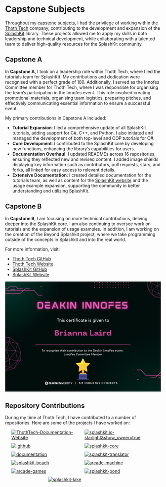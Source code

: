 # Capstone Subjects

Throughout my capstone subjects, I had the privilege of working within the [Thoth Tech](https://github.com/thoth-tech) company, contributing to the development and expansion of the [SplashKit](https://github.com/splashkit) library. These projects allowed me to apply my skills in both leadership and technical development, while collaborating with a talented team to deliver high-quality resources for the SplashKit community.

## Capstone A

In **Capstone A**, I took on a leadership role within Thoth Tech, where I led the tutorials team for SplashKit. My contributions and dedication were recognised with a perfect grade of 100. Additionally, I served as the Innofes Committee member for Thoth Tech, where I was responsible for organising the team’s participation in the Innofes event. This role involved creating promotional materials, organising team logistics, preparing pitches, and effectively communicating essential information to ensure a successful event.

My primary contributions in Capstone A included:

- **Tutorial Expansion**: I led a comprehensive update of all SplashKit tutorials, adding support for C#, C++, and Python. I also initiated and managed the development of both top-level and OOP tutorials for C#.
- **Core Development**: I contributed to the SplashKit core by developing new functions, enhancing the library’s capabilities for users.
- **Documentation Overhaul**: I updated READMEs across 16 repositories, ensuring they reflected new and revised content. I added image shields displaying key information such as contributors, pull requests, stars, and forks, all linked for easy access to relevant details.
- **Extensive Documentation**: I created detailed documentation for the tutorials team, as well as content for the [SplashKit website](https://splashkit.io/) and the usage example expansion, supporting the community in better understanding and utilizing SplashKit.

## Capstone B

In **Capstone B**, I am focusing on more technical contributions, delving deeper into the SplashKit core. I am also continuing to oversee work on tutorials and the expansion of usage examples. In addition, I am working on the creation of the Beyond Splashkit project, where we take programming outside of the concepts in Splashkit and into the real world.

For more information, visit:

- [Thoth Tech GitHub](https://github.com/thoth-tech)
- [Thoth Tech Website](https://thoth-tech.netlify.app/)
- [SplashKit GitHub](https://github.com/splashkit)
- [SplashKit Website](https://splashkit.io/)

![innofes poster](../../img/projects/innofes.png)

## Repository Contributions

During my time at Thoth Tech, I have contributed to a number of repositories. Here are some of the projects I have worked on:

<div style="display: flex; flex-wrap: wrap; gap: 10px; justify-content: center;">

  <div style="flex: 1 1 45%; max-width: 45%;">
    <a href="https://github.com/thoth-tech/ThothTech-Documentation-Website" target="_blank">
      <img src="https://github-readme-stats.vercel.app/api/pin/?username=thoth-tech&repo=ThothTech-Documentation-Website&theme=material-palenight&show_owner=true" alt="ThothTech-Documentation-Website">
    </a>
  </div>

  <div style="flex: 1 1 45%; max-width: 45%;">
    <a href="https://github.com/thoth-tech/splashkit.io-starlight&show_owner=true" target="_blank">
      <img src="https://github-readme-stats.vercel.app/api/pin/?username=thoth-tech&repo=splashkit.io-starlight&theme=material-palenight&show_owner=true" alt="splashkit.io-starlight&show_owner=true">
    </a>
  </div>

  <div style="flex: 1 1 45%; max-width: 45%;">
    <a href="https://github.com/thoth-tech/.github" target="_blank">
      <img src="https://github-readme-stats.vercel.app/api/pin/?username=thoth-tech&repo=.github&theme=material-palenight&show_owner=true" alt=".github">
    </a>
  </div>

  <div style="flex: 1 1 45%; max-width: 45%;">
    <a href="https://github.com/thoth-tech/splashkit-core" target="_blank">
      <img src="https://github-readme-stats.vercel.app/api/pin/?username=thoth-tech&repo=splashkit-core&theme=material-palenight&show_owner=true" alt="splashkit-core">
    </a>
  </div>

  <div style="flex: 1 1 45%; max-width: 45%;">
    <a href="https://github.com/thoth-tech/documentation" target="_blank">
      <img src="https://github-readme-stats.vercel.app/api/pin/?username=thoth-tech&repo=documentation&theme=material-palenight&show_owner=true" alt="documentation">
    </a>
  </div>

  <div style="flex: 1 1 45%; max-width: 45%;">
    <a href="https://github.com/thoth-tech/splashkit-translator" target="_blank">
      <img src="https://github-readme-stats.vercel.app/api/pin/?username=thoth-tech&repo=splashkit-translator&theme=material-palenight&show_owner=true" alt="splashkit-translator">
    </a>
  </div>

  <div style="flex: 1 1 45%; max-width: 45%;">
    <a href="https://github.com/thoth-tech/splashkit-beach" target="_blank">
      <img src="https://github-readme-stats.vercel.app/api/pin/?username=thoth-tech&repo=splashkit-beach&theme=material-palenight&show_owner=true" alt="splashkit-beach">
    </a>
  </div>

  <div style="flex: 1 1 45%; max-width: 45%;">
    <a href="https://github.com/thoth-tech/arcade-machine" target="_blank">
      <img src="https://github-readme-stats.vercel.app/api/pin/?username=thoth-tech&repo=arcade-machine&theme=material-palenight&show_owner=true" alt="arcade-machine">
    </a>
  </div>

  <div style="flex: 1 1 45%; max-width: 45%;">
    <a href="https://github.com/thoth-tech/arcade-games" target="_blank">
      <img src="https://github-readme-stats.vercel.app/api/pin/?username=thoth-tech&repo=arcade-games&theme=material-palenight&show_owner=true" alt="arcade-games">
    </a>
  </div>

  <div style="flex: 1 1 45%; max-width: 45%;">
    <a href="https://github.com/thoth-tech/splashkit-pond" target="_blank">
      <img src="https://github-readme-stats.vercel.app/api/pin/?username=thoth-tech&repo=splashkit-pond&theme=material-palenight&show_owner=true" alt="splashkit-pond">
    </a>
  </div>

  <div style="flex: 1 1 45%; max-width: 45%;">
    <a href="https://github.com/thoth-tech/splashkit-lake" target="_blank">
      <img src="https://github-readme-stats.vercel.app/api/pin/?username=thoth-tech&repo=splashkit-lake&theme=material-palenight&show_owner=true" alt="splashkit-lake">
    </a>
  </div>

</div>
